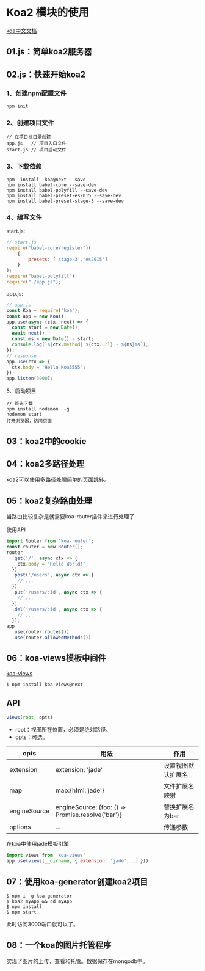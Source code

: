# Koa2 模块的使用

[koa中文文档](https://github.com/guo-yu/koa-guide)

## 01.js：简单koa2服务器

## 02.js：快速开始koa2

### 1、创建npm配置文件

```npm
npm init
```

### 2、创建项目文件

```
// 在项目根目录创建
app.js   // 项目入口文件
start.js // 项目启动文件
```

### 3、下载依赖

```npm
npm  install  koa@next --save
npm install babel-core --save-dev
npm install babel-polyfill --save-dev
npm install babel-preset-es2015 --save-dev
npm install babel-preset-stage-3 --save-dev
```

### 4、编写文件

start.js:

```javascript
// start.js
require("babel-core/register")(
    {
        presets: ['stage-3','es2015']
    }
);
require("babel-polyfill");
require("./app.js");
```

app.js:

```javascript
// app.js
const Koa = require('koa');
const app = new Koa();
app.use(async (ctx, next) => {
  const start = new Date();
  await next();
  const ms = new Date() - start;
  console.log(`${ctx.method} ${ctx.url} - ${ms}ms`);
});
// response
app.use(ctx => {
  ctx.body = 'Hello Koa5555';
});
app.listen(3000);
```

5、启动项目

```npm
// 首先下载
npm install nodemon  -g
nodemon start
打开浏览器，访问页面
```

## 03：koa2中的cookie

## 04：koa2多路径处理

koa2可以使用多路径处理简单的页面跳转。

## 05：koa2复杂路由处理

当路由比较复杂是就需要koa-router插件来进行处理了

使用API

```javascript
import Router from 'koa-router';
const router = new Router();
router
  .get('/', async ctx => {
    ctx.body = 'Hello World!';
  })
  .post('/users', async ctx => {
    // ... 
  })
  .put('/users/:id', async ctx => {
    // ... 
  })
  .del('/users/:id', async ctx => {
    // ... 
  });
app
  .use(router.routes())
  .use(router.allowedMethods())
```

## 06：koa-views模板中间件

[koa-views](https://github.com/queckezz/koa-views)

```npm
$ npm install koa-views@next
```

## API

```js
views(root, opts)
```

* root：视图所在位置，必须是绝对路径。
* opts：可选。

|opts|用法|作用|
|----|---|----|
|extension|extension: 'jade'|设置视图默认扩展名|
|map|map:{html:'jade'}|文件扩展名映射|
|engineSource|engineSource: {foo: () => Promise.resolve('bar')}|替换扩展名为bar|
|options|...|传递参数|

在koa中使用jade模板引擎

```javascript
import views from 'koa-views'
app.use(views(__dirname, { extension: 'jade',... }))
```

## 07：使用koa-generator创建koa2项目

```npm
$ npm i -g koa-generator 
$ koa2 myApp && cd myApp
$ npm install
$ npm start
```

此时访问3000端口就可以了。

## 08：一个koa的图片托管程序

实现了图片的上传，查看和托管。数据保存在mongodb中。
